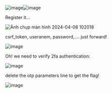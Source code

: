 ![image](https://github.com/nhattanhh/CTF/assets/130430279/f1fbbade-6fa0-4bcd-b867-a24875d1c3b8)![image](https://github.com/nhattanhh/CTF/assets/130430279/2501181e-3266-4c1e-8724-dff220f6a40d)

Register it...

![Ảnh chụp màn hình 2024-04-08 102018](https://github.com/nhattanhh/CTF/assets/130430279/8fb160bf-9462-40d8-9e3f-4fea512da327)

csrf_token, useranem, password,.... just forward!

![image](https://github.com/nhattanhh/CTF/assets/130430279/6c3fb05e-8174-4f16-843d-49bf80fa70da)

Oh! we need to verify 2fa authentication:

![image](https://github.com/nhattanhh/CTF/assets/130430279/ac0a6963-141f-4c56-90c2-36af8a1355a7)

delete the otp parameters line to get the flag!

![image](https://github.com/nhattanhh/CTF/assets/130430279/213b5afd-a697-4403-b715-101f111d9ba0)
